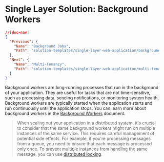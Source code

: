 # Single Layer Solution: Background Workers

```json
//[doc-nav]
{
  "Previous": {
    "Name": "Background Jobs",
    "Path": "solution-templates/single-layer-web-application/background-jobs"
  },
  "Next": {
    "Name": "Multi-Tenancy",
    "Path": "solution-templates/single-layer-web-application/multi-tenancy"
  }
}
```

Background workers are long-running processes that run in the background of your application. They are useful for tasks that are not time-sensitive, such as processing data, sending notifications, or monitoring system health. Background workers are typically started when the application starts and run continuously until the application stops. You can learn more about background workers in the [Background Workers](../../framework/infrastructure/background-workers/index.md) document.

> When scaling out your application in a distributed system, it's crucial to consider that the same background workers might run on multiple instances of the same service. This requires careful management of potential side effects. For example, if you're processing messages from a queue, you need to ensure that each message is processed only once. To prevent multiple instances from handling the same message, you can use [distributed locking](../../framework/infrastructure/distributed-locking.md).
